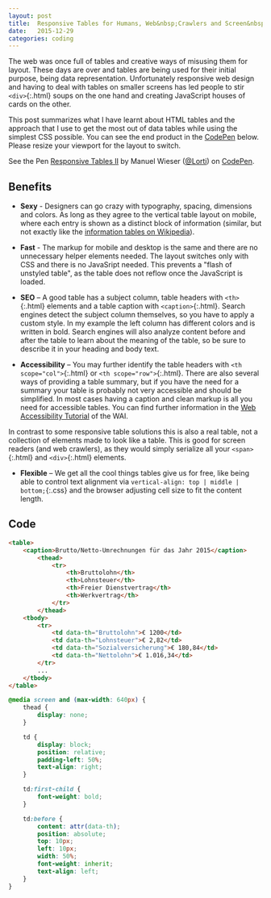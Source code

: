 ```yaml
---
layout: post
title:  Responsive Tables for Humans, Web&nbsp;Crawlers and Screen&nbsp;Readers
date:   2015-12-29
categories: coding
---
```


The web was once full of tables and creative ways of misusing them for layout. These days are over and tables are being used for their initial purpose, being data representation. Unfortunately responsive web design and having to deal with tables on smaller screens has led people to stir `<div>`{:.html} soups on the one hand and creating JavaScript houses of cards on the other.

This post summarizes what I have learnt about HTML tables and the approach that I use to get the most out of data tables while using the simplest CSS possible. You can see the end product in the <a href='http://codepen.io/Lorti/pen/obXOyM/'>CodePen</a> below. Please resize your viewport for the layout to switch.

<p data-height="320" data-theme-id="0" data-slug-hash="obXOyM" data-default-tab="result" data-user="Lorti" class='codepen'>See the Pen <a href='http://codepen.io/Lorti/pen/obXOyM/'>Responsive Tables II</a> by Manuel Wieser (<a href='http://codepen.io/Lorti'>@Lorti</a>) on <a href='http://codepen.io'>CodePen</a>.</p>
 <script async src="//assets.codepen.io/assets/embed/ei.js"></script>

## Benefits

* **Sexy** - Designers can go crazy with typography, spacing, dimensions and colors. As long as they agree to the vertical table layout on mobile, where each entry is shown as a distinct block of information (similar, but not exactly like the [information tables on Wikipedia](https://en.wikipedia.org/wiki/Sun)).

* **Fast** - The markup for mobile and desktop is the same and there are no unnecessary helper elements needed. The layout switches only with CSS and there is no JavaSript needed. This prevents a "flash of unstyled table", as the table does not reflow once the JavaScript is loaded.

* **SEO** – A good table has a subject column, table headers with `<th>`{:.html} elements and a table caption with `<caption>`{:.html}. Search engines detect the subject column themselves, so you have to apply a custom style. In my example the left column has different colors and is written in bold. Search engines will also analyze content before and after the table to learn about the meaning of the table, so be sure to describe it in your heading and body text.

* **Accessibility** – You may further identify the table headers with `<th scope="col">`{:.html}
 or `<th scope="row">`{:.html}. There are also several ways of providing a table summary, but if you have the need for a summary your table is probably not very accessible and should be simplified. In most cases having a caption and clean markup is all you need for accessible tables. You can find further information in the [Web Accessibility Tutorial](http://www.w3.org/WAI/tutorials/tables/) of the WAI.

In contrast to some responsive table solutions this is also a real table, not a collection of elements made to look like a table. This is good for screen readers (and web crawlers), as they would simply serialize all your `<span>`{:.html} and `<div>`{:.html} elements.

* **Flexible** – We get all the cool things tables give us for free, like being able to control text alignment via `vertical-align: top | middle | bottom;`{:.css} and the browser adjusting cell size to fit the content length.

## Code

~~~ html
<table>
    <caption>Brutto/Netto-Umrechnungen für das Jahr 2015</caption>
        <thead>
            <tr>
                <th>Bruttolohn</th>
                <th>Lohnsteuer</th>
                <th>Freier Dienstvertrag</th>
                <th>Werkvertrag</th>
            </tr>
        </thead>
    <tbody>
        <tr>
            <td data-th="Bruttolohn">€ 1200</td>
            <td data-th="Lohnsteuer">€ 2,82</td>
            <td data-th="Sozialversicherung">€ 180,84</td>
            <td data-th="Nettolohn">€ 1.016,34</td>
        </tr>
        ...
    </tbody>
</table>
~~~

~~~ css
@media screen and (max-width: 640px) {
    thead {
        display: none;
    }

    td {
        display: block;
        position: relative;
        padding-left: 50%;
        text-align: right;
    }

    td:first-child {
        font-weight: bold;
    }

    td:before {
        content: attr(data-th);
        position: absolute;
        top: 10px;
        left: 10px;
        width: 50%;
        font-weight: inherit;
        text-align: left;
    }
}
~~~
